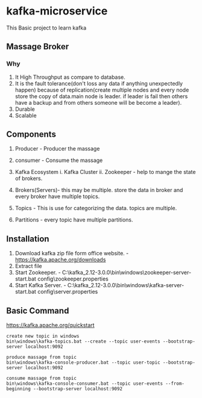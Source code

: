 # kafka-microservice

This Basic project to learn kafka

## Massage Broker

### Why

1. It High Throughput as compare to database.<br>
2. It is the fault tolerance(don't loss any data if anything unexpectedly happen) because of replication(create multiple nodes and every node store the copy of data.main node is leader. if leader is fail then others have a backup and from others someone will be become a leader).<br>
3. Durable
4. Scalable

## Components

1. Producer - Producer the massage

2. consumer - Consume the massage

3. Kafka Ecosystem
 i. Kafka Cluster 
 ii. Zookeeper - help to mange the state of brokers.

4. Brokers(Servers)- this may be multiple. store the data in broker and every broker have multiple topics. 

5. Topics - This is use for categorizing the data. topics are multiple.

6. Partitions - every topic have multiple partitions. 

## Installation

1. Download kafka zip file form office website. - https://kafka.apache.org/downloads
2. Extract file
3. Start Zookeeper. - C:\kafka_2.12-3.0.0\bin\windows\zookeeper-server-start.bat config\zookeeper.properties
4. Start Kafka Server. - C:\kafka_2.12-3.0.0\bin\windows\kafka-server-start.bat config\server.properties

## Basic Command
https://kafka.apache.org/quickstart

    create new topic in windows
    bin\windows\kafka-topics.bat --create --topic user-events --bootstrap-server localhost:9092

    produce massage from topic
    bin\windows\kafka-console-producer.bat --topic user-topic --bootstrap-server localhost:9092

    consume massage from topic
    bin\windows\kafka-console-consumer.bat --topic user-events --from-beginning --bootstrap-server localhost:9092



